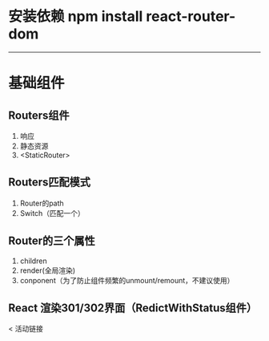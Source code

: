 # 安装依赖 npm install react-router-dom
---

# 基础组件

## Routers组件

1. <BrowserRouter> 响应
2. <HashRouter> 静态资源
3. \<StaticRouter>

## Routers匹配模式

1. Router的path
2. Switch（匹配一个）

## Router的三个属性

1. children
2. render(全局渲染)
3. conponent（为了防止组件频繁的unmount/remount，不建议使用）


## React 渲染301/302界面（RedictWithStatus组件）

\< 活动链接

